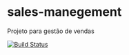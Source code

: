 # sales-manegement
Projeto para gestão de vendas

[![Build Status](https://travis-ci.org/jeffersonacm/sales-manegement.svg?branch=master)](https://travis-ci.org/jeffersonacm/sales-manegement)
